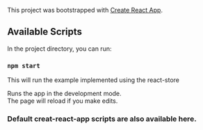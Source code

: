 This project was bootstrapped with [Create React App](https://github.com/facebook/create-react-app).

## Available Scripts

In the project directory, you can run:

### `npm start`

This will run the example implemented using the react-store

Runs the app in the development mode.<br />
The page will reload if you make edits.<br />

### Default creat-react-app scripts are also available here.
